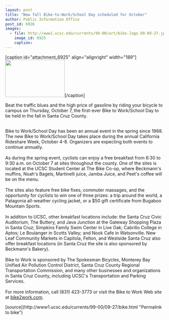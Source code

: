 ```yaml
---
layout: post
title: "New fall Bike-to-Work/School Day scheduled for October"
author: Public Information Office
post_id: 6926
images:
  - file: http://www1.ucsc.edu/currents/99-00/art/bike.logo.99-09-27.jpg
    image_id: 6925
    caption: 
---
```


[caption id="attachment_6925" align="alignright" width="189"]<a href="http://localhost/mysite/wp-content/uploads/1999/09/bike.logo.99-09-27.jpg"><img class="size-full wp-image-6925" src="http://localhost/mysite/wp-content/uploads/1999/09/bike.logo.99-09-27.jpg" alt="" width="189" height="118" /></a>[/caption]
<p>
  Beat the traffic blues and the high price of gasoline by riding your bicycle to campus on Thursday, October 7, the first-ever Bike to Work/School Day to be held in the fall in Santa Cruz County.<br>
</p><br>
Bike to Work/School Day has been an annual event in the spring since 1988. The new Bike to Work/School Day takes place during the annual California Rideshare Week, October 4-8. Organizers are expecting both events to continue annually.<br>
<br>
As during the spring event, cyclists can enjoy a free breakfast from 6:30 to 9:30 a.m. on October 7 at sites throughout the county. One of the sites is located at the UCSC Student Center at The Bike Co-op, where Beckmann's muffins, Noah's Bagels, Martinelli juice, Jamba Juice, and Peet's coffee will be on the menu.<br>
<br>
The sites also feature free bike fixes, commuter massages, and the opportunity for cyclists to win one of three prizes: a trip around the world, a Patagonia all-weather cycling jacket, or a $50 gift certificate from Bugaboo Mountain Sports.<br>
<br>
In addition to UCSC, other breakfast locations include: the Santa Cruz Civic Auditorium, The Buttery, and Java Junction at the Gateway Shopping Plaza in Santa Cruz; Simpkins Family Swim Center in Live Oak; Cabrillo College in Aptos; Le Boulanger in Scotts Valley; and Nook Cafe in Watsonville. New Leaf Community Markets in Capitola, Felton, and Westside Santa Cruz also offer breakfast locations (in Santa Cruz the site is also sponsored by Beckmann's Bakery).<br>
<br>
Bike to Work is sponsored by The Spokesman Bicycles, Monterey Bay Unified Air Pollution Control District, Santa Cruz County Regional Transportation Commission, and many other businesses and organizations in Santa Cruz County, including UCSC's Transportation and Parking Services.<br>
<br>
For more information, call (831) 423-3773 or visit the Bike to Work Web site at <a href="http://bike2work.com">bike2work.com</a>.<br>
<p>

</p>
<p>
  </p>
[source](http://www1.ucsc.edu/currents/99-00/09-27/bike.html "Permalink to bike")
